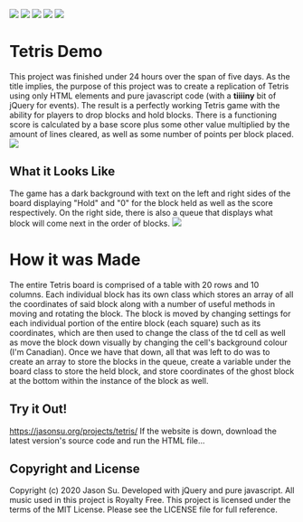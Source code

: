 ![](https://img.shields.io/github/languages/top/Jason8908/TetrisGame) ![](https://img.shields.io/github/languages/count/Jason8908/TetrisGame) ![](https://img.shields.io/github/repo-size/Jason8908/TetrisGame) ![](https://img.shields.io/github/v/release/Jason8908/TetrisGame) ![](https://img.shields.io/github/contributors/Jason8908/TetrisGame?color=gre)
# Tetris Demo
This project was finished under 24 hours over the span of five days. As the title implies, the purpose of this project was to create a replication of Tetris using only HTML elements and pure javascript code (with a **tiiiiny** bit of jQuery for events). The result is a perfectly working Tetris game with the ability for players to drop blocks and hold blocks. There is a functioning score is calculated by a base score plus some other value multiplied by the amount of lines cleared, as well as some number of points per block placed. 
![](https://i.imgur.com/aaKcKVd.png)
## What it Looks Like
The game has a dark background with text on the left and right sides of the board displaying "Hold" and "0" for the block held as well as the score respectively. On the right side, there is also a queue that displays what block will come next in the order of blocks. 
![](https://i.imgur.com/i9RMFQW.png)
# How it was Made
The entire Tetris board is comprised of a table with 20 rows and 10 columns. Each individual block has its own class which stores an array of all the coordinates of said block along with a number of useful methods in moving and rotating the block. The block is moved by changing settings for each individual portion of the entire block (each square) such as its coordinates, which are then used to change the class of the td cell as well as move the block down visually by changing the cell's background colour (I'm Canadian). Once we have that down, all that was left to do was to create an array to store the blocks in the queue, create a variable under the board class to store the held block, and store coordinates of the ghost block at the bottom within the instance of the block as well.
## Try it Out!
https://jasonsu.org/projects/tetris/
If the website is down, download the latest version's source code and run the HTML file...
## Copyright and License
Copyright (c) 2020 Jason Su. Developed with jQuery and pure javascript. All music used in this project is Royalty Free. This project is licensed under the terms of the MIT License. Please see the LICENSE file for full reference.

